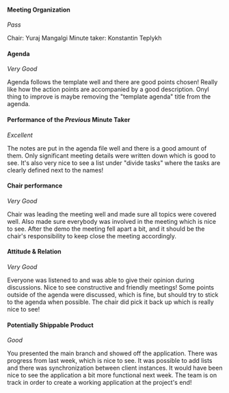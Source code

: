 #### Meeting Organization
_Pass_

Chair: Yuraj Mangalgi
Minute taker: Konstantin Teplykh


#### Agenda 
_Very Good_

Agenda follows the template well and there are good points chosen! Really like how the action points are accompanied by a good description. Onyl thing to improve is maybe removing the "template agenda" title from the agenda.



#### Performance of the *Previous* Minute Taker
_Excellent_

The notes are put in the agenda file well and there is a good amount of them. Only significant meeting details were written down which is good to see. It's also very nice to see a list under "divide tasks" where the tasks are clearly defined next to the names!


#### Chair performance
_Very Good_

Chair was leading the meeting well and made sure all topics were covered well. Also made sure everybody was involved in the meeting which is nice to see. After the demo the meeting fell apart a bit, and it should be the chair's responsibility to keep close the meeting accordingly.



#### Attitude & Relation
_Very Good_

Everyone was listened to and was able to give their opinion during discussions. Nice to see constructive and friendly meetings! Some points outside of the agenda were discussed, which is fine, but should try to stick to the agenda when possible. The chair did pick it back up which is really nice to see!



#### Potentially Shippable Product
_Good_

You presented the main branch and showed off the application. There was progress from last week, which is nice to see. It was possible to add lists and there was synchronization between client instances. It would have been nice to see the application a bit more functional next week. The team is on track in order to create a working application at the project's end!






